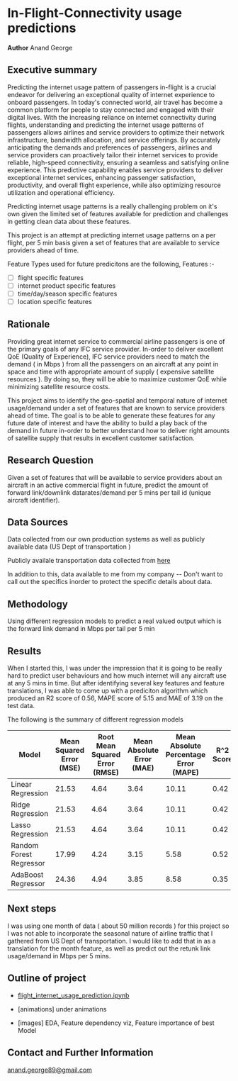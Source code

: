 # In-Flight-Connectivity usage predictions

**Author**
Anand George

## Executive summary

Predicting the internet usage pattern of passengers in-flight is a crucial endeavor for delivering an exceptional quality of internet experience to onboard passengers. In today's connected world, air travel has become a common platform for people to stay connected and engaged with their digital lives. With the increasing reliance on internet connectivity during flights, understanding and predicting the internet usage patterns of passengers allows airlines and service providers to optimize their network infrastructure, bandwidth allocation, and service offerings. By accurately anticipating the demands and preferences of passengers, airlines and service providers can proactively tailor their internet services to provide reliable, high-speed connectivity, ensuring a seamless and satisfying online experience. This predictive capability enables service providers to deliver exceptional internet services, enhancing passenger satisfaction, productivity, and overall flight experience, while also optimizing resource utilization and operational efficiency.

Predicting internet usage patterns is a really challenging problem on it's own given the limited set of features available for prediction and challenges in getting clean data about these features.

This project is an attempt at predicting internet usage patterns on a per flight, per 5 min basis given a set of features that are available to service providers ahead of time.

Feature Types used for future predicitons are the following,
Features :-

- [ ] flight specific features
- [ ] internet product specific features
- [ ] time/day/season specific features
- [ ] location specific features
## Rationale

Providing great internet service to commercial airline passengers is one of the primary goals of any IFC service provider. In-order to deliver excellent QoE (Quality of Experience), IFC service providers need to match the demand ( in Mbps ) from all the passengers on an aircraft at any point in space and time with appropriate amount of supply ( expensive satellite resources ). By doing so, they will be able to maximize customer QoE while minimizing satellite resource costs.

This project aims to identify the geo-spatial and temporal nature of internet usage/demand under a set of features that are known to service providers ahead of time. The goal is to be able to generate these features for any future date of interest and have the ability to build a play back of the demand in future in-order to better understand how to deliver right amounts of satellite supply that results in excellent customer satisfaction.

## Research Question

Given a set of features that will be available to service providers about an aircraft in an active commercial flight in future, predict the amount of forward link/downlink datarates/demand per 5 mins per tail id (unique aircraft identifier).

## Data Sources

 Data collected from our own production systems as well as publicly available data (US Dept of transportation )

Publicly availale transportation data collected from [here](https://data.bts.gov/Research-and-Statistics/Transportation-Services-Index-and-Seasonally-Adjus/bw6n-ddqk)

In addition to this, data available to me from my company -- Don't want to call out the specifics inorder to protect the specific details about data.

## Methodology

Using different regression models to predict a real valued output which is the forward link demand in Mbps per tail per 5 min

## Results

When I started this, I was under the impression that it is going to be really hard to predict user behaviours and how much internet will any aircraft use at any 5 mins in time. But after identifying several key features and feature translations, I was able to come up with a prediciton algorithm which produced an R2 score of 0.56, MAPE score of 5.15 and MAE of 3.19 on the test data.

The following is the summary of different regression models

| Model                   | Mean Squared Error (MSE) | Root Mean Squared Error (RMSE) | Mean Absolute Error (MAE) | Mean Absolute Percentage Error   (MAPE) | R^2 Score |      |
|-------------------------|--------------------------|--------------------------------|---------------------------|-----------------------------------------|-----------|------|
| Linear Regression       | 21.53                    | 4.64                           | 3.64                      | 10.11                                   | 0.42      | 0.42 |
| Ridge Regression        | 21.53                    | 4.64                           | 3.64                      | 10.11                                   | 0.42      | 0.42 |
| Lasso Regression        | 21.53                    | 4.64                           | 3.64                      | 10.11                                   | 0.42      | 0.42 |
| Random Forest Regressor | 17.99                    | 4.24                           | 3.15                      | 5.58                                    | 0.52      | 0.52 |
| AdaBoost Regressor      | 24.36                    | 4.94                           | 3.85                      | 8.58                                    | 0.35      | 0.35 |


## Next steps

I was using one month of data ( about 50 million records ) for this project so I was not able to incorporate the seasonal nature of airline traffic that I gathered from US Dept of transportation. I would like to add that in as a translation for the month feature, as well as predict out the retunk link usage/demand in Mbps per 5 mins.

## Outline of project

- [flight_internet_usage_prediction.ipynb]()

- [animations] under animations

- [images] EDA, Feature dependency viz, Feature importance of best Model

## Contact and Further Information
<anand.george89@gmail.com>
